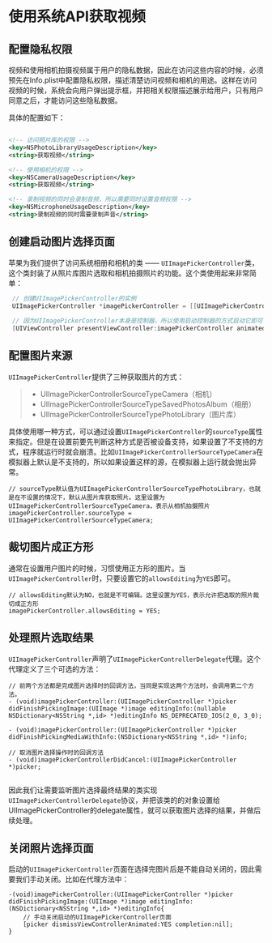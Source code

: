 # 使用系统API获取视频

## 配置隐私权限
视频和使用相机拍摄视频属于用户的隐私数据，因此在访问这些内容的时候，必须预先在Info.plist中配置隐私权限，描述清楚访问视频和相机的用途。这样在访问视频的时候，系统会向用户弹出提示框，并把相关权限描述展示给用户，只有用户同意之后，才能访问这些隐私数据。

具体的配置如下：

```xml

<!-- 访问照片库的权限 -->
<key>NSPhotoLibraryUsageDescription</key>
<string>获取视频</string>

<!-- 使用相机的权限 -->
<key>NSCameraUsageDescription</key>
<string>获取视频</string>

<!-- 录制视频的同时会录制音频，所以需要同时设置音频权限 -->
<key>NSMicrophoneUsageDescription</key>
<string>录制视频的同时需要录制声音</string>

```

## 创建启动图片选择页面
苹果为我们提供了访问系统相册和相机的类 —— `UIImagePickerController`类，这个类封装了从照片库图片选取和相机拍摄照片的功能。这个类使用起来非常简单：

```objective-c
 // 创建UIImagePickerController的实例
 UIImagePickerController *imagePickerController = [[UIImagePickerController alloc] init];
 
 // 因为UIImagePickerController本身是控制器，所以使用启动控制器的方式启动它即可
 [UIViewController presentViewController:imagePickerController animated:YES completion:nil];
```
## 配置图片来源
`UIImagePickerController`提供了三种获取图片的方式：
> * UIImagePickerControllerSourceTypeCamera（相机）
> * UIImagePickerControllerSourceTypeSavedPhotosAlbum（相册）
> * UIImagePickerControllerSourceTypePhotoLibrary（图片库）

具体使用哪一种方式，可以通过设置`UIImagePickerController`的`sourceType`属性来指定。但是在设置前要先判断这种方式是否被设备支持，如果设置了不支持的方式，程序就运行时就会崩溃。比如`UIImagePickerControllerSourceTypeCamera`在模拟器上默认是不支持的，所以如果设置这样的源，在模拟器上运行就会抛出异常。


```
// sourceType默认值为UIImagePickerControllerSourceTypePhotoLibrary，也就是在不设置的情况下，默认从图片库获取照片。这里设置为UIImagePickerControllerSourceTypeCamera，表示从相机拍摄照片
imagePickerController.sourceType = UIImagePickerControllerSourceTypeCamera;
```

## 裁切图片成正方形
通常在设置用户图片的时候，习惯使用正方形的图片。当`UIImagePickerController`时，只要设置它的`allowsEditing`为`YES`即可。

```
// allowsEditing默认为NO，也就是不可编辑。这里设置为YES，表示允许把选取的照片裁切成正方形
imagePickerController.allowsEditing = YES;
```
## 处理照片选取结果
`UIImagePickerController`声明了`UIImagePickerControllerDelegate`代理。这个代理定义了三个可选的方法：

```
// 前两个方法都是完成图片选择时的回调方法，当同是实现这两个方法时，会调用第二个方法。
- (void)imagePickerController:(UIImagePickerController *)picker didFinishPickingImage:(UIImage *)image editingInfo:(nullable NSDictionary<NSString *,id> *)editingInfo NS_DEPRECATED_IOS(2_0, 3_0);

- (void)imagePickerController:(UIImagePickerController *)picker didFinishPickingMediaWithInfo:(NSDictionary<NSString *,id> *)info;

// 取消图片选择操作时的回调方法
- (void)imagePickerControllerDidCancel:(UIImagePickerController *)picker;


```
因此我们让需要监听图片选择最终结果的类实现`UIImagePickerControllerDelegate`协议，并把该类的的对象设置给UIImagePickerController的delegate属性，就可以获取图片选择的结果，并做后续处理。

## 关闭照片选择页面
启动的`UIImagePickerController`页面在选择完图片后是不能自动关闭的，因此需要我们手动关闭。比如在代理方法中：

```
-(void)imagePickerController:(UIImagePickerController *)picker didFinishPickingImage:(UIImage *)image editingInfo:(NSDictionary<NSString *,id> *)editingInfo{
    // 手动关闭启动的UIImagePickerController页面
    [picker dismissViewControllerAnimated:YES completion:nil];
}
```













